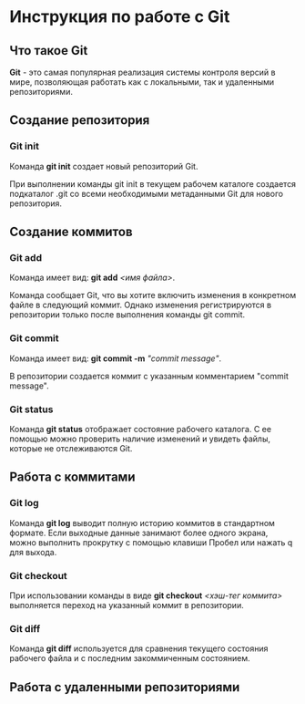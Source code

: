 # Инструкция по работе с Git

## Что такое Git

**Git** - это самая популярная реализация системы контроля версий в мире, позволяющая работать как с локальными, так и удаленными репозиториями. 

## Создание репозитория

### Git init

Команда **git init** создает новый репозиторий Git. 

При выполнении команды git init в текущем рабочем каталоге создается подкаталог .git со всеми необходимыми метаданными Git для нового репозитория. 

## Создание коммитов

### Git add

Команда имеет вид: **git add** *<имя файла>*.

Команда сообщает Git, что вы хотите включить изменения в конкретном файле в следующий коммит. Однако  изменения регистрируются в репозитории только после выполнения команды git commit.

### Git commit

Команда имеет вид: **git commit -m** *"commit message"*.

В репозитории создается коммит с указанным комментарием "commit message". 

### Git status

Команда **git status** отображает состояние рабочего каталога. С ее помощью можно проверить наличие изменений и увидеть файлы, которые не отслеживаются Git. 

## Работа с коммитами

### Git log

Команда **git log** выводит полную историю коммитов в стандартном формате. Если выходные данные занимают более одного экрана, можно выполнить прокрутку с помощью клавиши Пробел или нажать q для выхода.

### Git checkout

При использовании команды в виде **git checkout** *<хэш-тег коммита>* выполняется переход на указанный коммит в репозитории.

### Git diff

Команда **git diff** используется для сравнения текущего состояния рабочего файла и с последним закоммиченным состоянием.

## Работа с удаленными репозиториями

